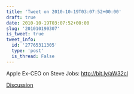 ```yaml
---
title: 'Tweet on 2010-10-19T03:07:52+00:00'
draft: true
date: 2010-10-19T03:07:52+00:00
slug: '201010190307'
is_tweet: true
tweet_info:
  id: '27765311305'
  type: 'post'
  is_thread: False
---
```




Apple Ex-CEO on Steve Jobs: http://bit.ly/aW32cl

[Discussion](https://x.com/sytelus/status/27765311305)
